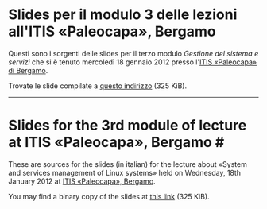 # Slides per il modulo 3 delle lezioni all'ITIS «Paleocapa», Bergamo #

Questi sono i sorgenti delle slides per il terzo modulo *Gestione del sistema
e servizi* che si è tenuto mercoledì 18 gennaio 2012 presso l'[ITIS «Paleocapa»
di Bergamo](http://www.itispaleocapa.it/).

Trovate le slide compilate a [questo
indirizzo](http://syntaxerrormmm.is-a-geek.net/bglug/slides/modulo3.pdf) (325
KiB).

---

# Slides for the 3rd module of lecture at ITIS «Paleocapa», Bergamo #

These are sources for the slides (in italian) for the lecture about «System
and services management of Linux systems» held on Wednesday, 18th January 2012
at [ITIS «Paleocapa», Bergamo](http://www.itispaleocapa.it/).

You may find a binary copy of the slides at [this
link](http://syntaxerrormmm.is-a-geek.net/bglug/slides/modulo3.pdf) (325 KiB).
